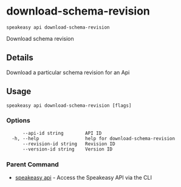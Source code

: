 # download-schema-revision  
`speakeasy api download-schema-revision`  


Download schema revision  

## Details

Download a particular schema revision for an Api

## Usage

```
speakeasy api download-schema-revision [flags]
```

### Options

```
      --api-id string        API ID
  -h, --help                 help for download-schema-revision
      --revision-id string   Revision ID
      --version-id string    Version ID
```

### Parent Command

* [speakeasy api](../api.md)	 - Access the Speakeasy API via the CLI
